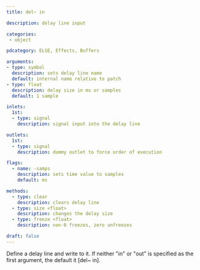 ```yaml
---
title: del~ in

description: delay line input

categories:
 - object

pdcategory: ELSE, Effects, Buffers

arguments:
- type: symbol
  description: sets delay line name
  default: internal name relative to patch
- type: float
  description: delay size in ms or samples
  default: 1 sample

inlets:
  1st:
  - type: signal
    description: signal input into the delay line

outlets:
  1st:
  - type: signal
    description: dummy outlet to force order of execution

flags:
  - name: -samps
    description: sets time value to samples
    default: ms

methods:
  - type: clear
    description: clears delay line
  - type: size <float>
    description: changes the delay size
  - type: freeze <float>
    description: non-0 freezes, zero unfreezes

draft: false
---
```


Define a delay line and write to it. If neither "in" or "out" is specified as the first argument, the default it [del~ in].

